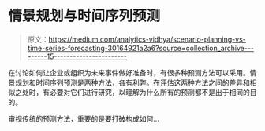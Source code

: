 # 情景规划与时间序列预测

> 原文：<https://medium.com/analytics-vidhya/scenario-planning-vs-time-series-forecasting-30164921a2a6?source=collection_archive---------15----------------------->

在讨论如何让企业或组织为未来事件做好准备时，有很多种预测方法可以采用。情景规划和时间序列预测是两种方法，各有利弊。在评估这两种方法之间的差异和相似之处时，有必要对它们进行研究，以理解为什么所有的预测都不是出于相同的目的。

审视传统的预测方法，重要的是要打破构成如何…
